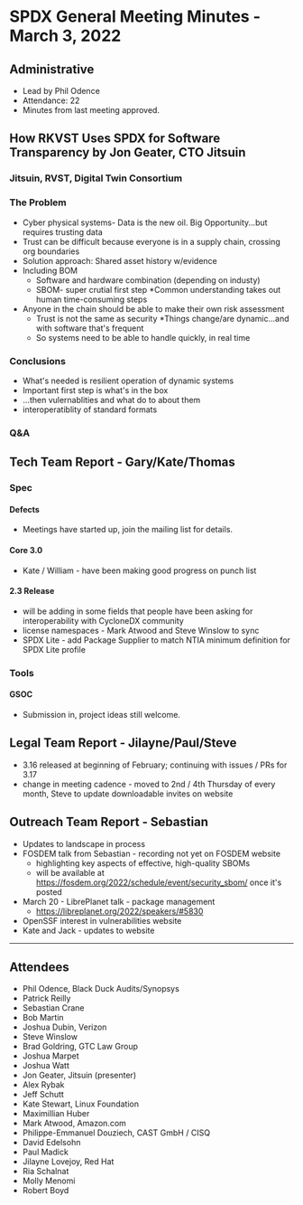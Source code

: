 # SPDX General Meeting Minutes - March 3, 2022
 
 
## Administrative
- Lead by Phil Odence
- Attendance: 22
- Minutes from last meeting approved.
 
## How RKVST Uses SPDX for Software Transparency by Jon Geater, CTO Jitsuin
### Jitsuin, RVST, Digital Twin Consortium
### The Problem
* Cyber physical systems- Data is the new oil. Big Opportunity...but requires trusting data
* Trust can be difficult because everyone is in a supply chain, crossing org boundaries
* Solution approach: Shared asset history w/evidence
* Including BOM
  * Software and hardware combination (depending on industy)
  * SBOM- super crutial first step
*Common understanding takes out human time-consuming steps
* Anyone in the chain should be able to make their own risk assessment
  * Trust is not the same as security
  *Things change/are dynamic...and with software that's frequent
  * So systems need to be able to handle quickly, in real time
### Conclusions
* What's needed is resilient operation of dynamic systems
* Important first step is what's in the box
* ...then vulernablities and what do to about them
* interoperatiblity of standard formats
### Q&A
 
 
 
## Tech Team Report - Gary/Kate/Thomas
### Spec
#### Defects
* Meetings have started up,  join the mailing list for details.
#### Core 3.0
* Kate / William - have been making good progress on punch list
#### 2.3 Release
* will be adding in some fields that people have been asking for interoperability with CycloneDX community
* license namespaces - Mark Atwood and Steve Winslow to sync
* SPDX Lite - add Package Supplier to match NTIA minimum definition for SPDX Lite profile
 
 
### Tools
#### GSOC
* Submission in,  project ideas still welcome.
 
 
## Legal Team Report - Jilayne/Paul/Steve
* 3.16 released at beginning of February; continuing with issues / PRs for 3.17
* change in meeting cadence - moved to 2nd / 4th Thursday of every month, Steve to update downloadable invites on website
## Outreach Team Report -  Sebastian
* Updates to landscape in process
* FOSDEM talk from Sebastian - recording not yet on FOSDEM website 
  * highlighting key aspects of effective, high-quality SBOMs
  * will be available at https://fosdem.org/2022/schedule/event/security_sbom/ once it's posted
* March 20 - LibrePlanet talk - package management
  * https://libreplanet.org/2022/speakers/#5830
* OpenSSF interest in vulnerabilities website
* Kate and Jack - updates to website

---------------------

## Attendees

* Phil Odence, Black Duck Audits/Synopsys
* Patrick Reilly
* Sebastian Crane
* Bob Martin
* Joshua Dubin, Verizon
* Steve Winslow
* Brad Goldring, GTC Law Group
* Joshua Marpet
* Joshua Watt
* Jon Geater, Jitsuin (presenter)
* Alex Rybak
* Jeff Schutt
* Kate Stewart, Linux Foundation
* Maximillian Huber 
* Mark Atwood, Amazon.com
* Philippe-Emmanuel Douziech, CAST GmbH / CISQ
* David Edelsohn
* Paul Madick
* Jilayne Lovejoy, Red Hat
* Ria Schalnat
* Molly Menomi
* Robert Boyd
